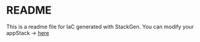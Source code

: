 # README
This is a readme file for IaC generated with StackGen.
You can modify your appStack -> [here](http://main.dev.stackgen.com/appstacks/bea3ef06-e203-4d1b-8f0b-d92280804eb4)
